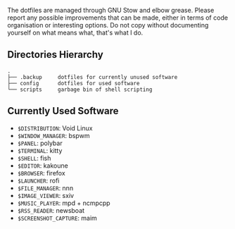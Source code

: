 The dotfiles are managed through GNU Stow and elbow grease.
Please report any possible improvements that can be made, either in terms of code organisation or interesting options.
Do not copy without documenting yourself on what means what, that's what I do.


## Directories Hierarchy
```
.
├── .backup		dotfiles for currently unused software
├── config		dotfiles for used software
└── scripts		garbage bin of shell scripting
```

## Currently Used Software
* `$DISTRIBUTION`: Void Linux
* `$WINDOW_MANAGER`: bspwm
* `$PANEL`: polybar
* `$TERMINAL`: kitty
* `$SHELL`: fish
* `$EDITOR`: kakoune
* `$BROWSER`: firefox
* `$LAUNCHER`: rofi
* `$FILE_MANAGER`: nnn
* `$IMAGE_VIEWER`: sxiv
* `$MUSIC_PLAYER`: mpd + ncmpcpp
* `$RSS_READER`: newsboat
* `$SCREENSHOT_CAPTURE`: maim
